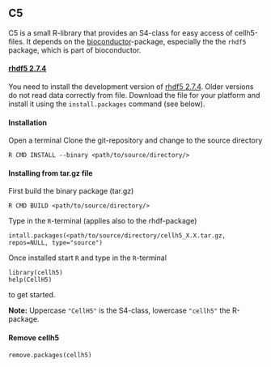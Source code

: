## C5


C5 is a small R-library that provides an S4-class for easy access of cellh5-files. It depends on the [bioconductor](http://www.bioconductor.org)-package, especially the the `rhdf5` package, which is part of bioconductor. 


#### [rhdf5 2.7.4](http://www.bioconductor.org/packages/devel/bioc/html/rhdf5.html)
You need to install the development version of [rhdf5 2.7.4](http://www.bioconductor.org/packages/devel/bioc/html/rhdf5.html). Older versions do not read data correctly from file. Download the file for your platform and install it using the ```install.packages``` command (see below).


#### Installation
Open a terminal
Clone the git-repository and change to the source directory
```
R CMD INSTALL --binary <path/to/source/directory/>
```

#### Installing from tar.gz file
First build the binary package (tar.gz)
```
R CMD BUILD <path/to/source/directory/>
```

Type in the `R`-terminal (applies also to the rhdf-package)
```
intall.packages(<path/to/source/directory/cellh5_X.X.tar.gz, repos=NULL, type="source")
```

Once installed start `R` and type in the `R`-terminal
```
library(cellh5)
help(CellH5)
```
to get started.

**Note:**
Uppercase `"CellH5"` is the S4-class, lowercase `"cellh5"` the R-package.



#### Remove cellh5
```
remove.packages(cellh5)
```
